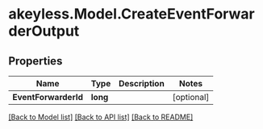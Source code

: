 # akeyless.Model.CreateEventForwarderOutput

## Properties

Name | Type | Description | Notes
------------ | ------------- | ------------- | -------------
**EventForwarderId** | **long** |  | [optional] 

[[Back to Model list]](../README.md#documentation-for-models) [[Back to API list]](../README.md#documentation-for-api-endpoints) [[Back to README]](../README.md)

